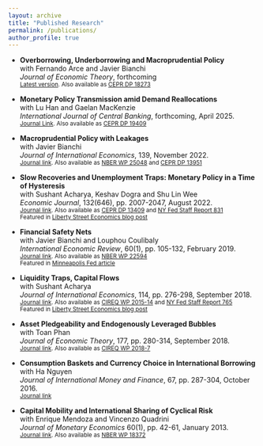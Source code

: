 ```yaml
---
layout: archive
title: "Published Research"
permalink: /publications/
author_profile: true
---
```

* **Overborrowing, Underborrowing and Macroprudential Policy**\
  with Fernando Arce and Javier Bianchi\
  *Journal of Economic Theory*, forthcoming\
  <sub>[Latest version](../files/OverUnderBorrowing.pdf). Also available as [CEPR DP 18273](https://cepr.org/publications/dp18273)</sub>

* **Monetary Policy Transmission amid Demand Reallocations**\
  with Lu Han and Gaelan MacKenzie\
  *International Journal of Central Banking*, forthcoming, April 2025.\
  <sub>[Journal Link](https://www.ijcb.org/journal/ijcb25q2a5.pdf). Also available as [CEPR DP 19409](https://cepr.org/publications/dp19409)</sub>

* **Macroprudential Policy with Leakages**\
  with Javier Bianchi\
  *Journal of International Economics*, 139, November 2022.\
  <sub>[Journal link](https://www.sciencedirect.com/science/article/abs/pii/S0022199622000915). Also available as [NBER WP 25048](https://www.nber.org/papers/w25048) and [CEPR DP 13951](https://cepr.org/publications/dp13951)</sub>
  
* **Slow Recoveries and Unemployment Traps: Monetary Policy in a Time of Hysteresis**\
  with Sushant Acharya, Keshav Dogra and Shu Lin Wee\
   *Economic Journal*, 132(646), pp. 2007-2047, August 2022.\
  <sub> [Journal link](https://academic.oup.com/ej/article-abstract/132/646/2007/6563876?redirectedFrom=fulltext). Also available as [CEPR DP 13409](https://cepr.org/publications/dp13409) and [NY Fed Staff Report 831](https://www.newyorkfed.org/research/staff_reports/sr831.html)</sub>\
  <sub>Featured in [Liberty Street Economics blog post](https://libertystreeteconomics.newyorkfed.org/2016/11/escaping-unemployment-traps/)</sub>
  
* **Financial Safety Nets**\
  with Javier Bianchi and Louphou Coulibaly\
   *International Economic Review*, 60(1), pp. 105-132, February 2019.\
  <sub>[Journal link](https://onlinelibrary.wiley.com/doi/abs/10.1111/iere.12346). Also available as [NBER WP 22594](https://www.nber.org/papers/w22594)</sub>\
  <sub>Featured in [Minneapolis Fed article](https://www.minneapolisfed.org/article/2017/right-sizing-a-financial-safety-net)</sub>
  
* **Liquidity Traps, Capital Flows**\
   with Sushant Acharya\
   *Journal of International Economics*, 114, pp. 276-298, September 2018.\
  <sub>[Journal link](https://www.sciencedirect.com/science/article/abs/pii/S0022199618301302). Also available as [CIREQ WP 2015-14](https://cireqmontreal.com/wp-content/uploads/cahiers/14-2015-cah.pdf) and [NY Fed Staff Report 765](https://www.newyorkfed.org/medialibrary/media/research/staff_reports/sr765.pdf?la=en)</sub>\
  <sub>Featured in [Liberty Street Economics blog post](https://libertystreeteconomics.newyorkfed.org/2016/06/revisiting-the-case-for-international-policy-coordination/)</sub>
  
* **Asset Pledgeability and Endogenously Leveraged Bubbles**\
   with Toan Phan\
  *Journal of Economic Theory*, 177, pp. 280-314, September 2018.\
  <sub>[Journal link](https://www.sciencedirect.com/science/article/abs/pii/S0022053118302813). Also available as [CIREQ WP 2018-7](https://cireqmontreal.com/wp-content/uploads/cahiers/07-2018-cah.pdf)</sub>
  
* **Consumption Baskets and Currency Choice in International Borrowing**\
  with Ha Nguyen\
  *Journal of International Money and Finance*, 67, pp. 287-304, October 2016.\
  <sub>[Journal link](https://www.sciencedirect.com/science/article/abs/pii/S0261560616300511)</sub>
  
* **Capital Mobility and International Sharing of Cyclical Risk**\
  with Enrique Mendoza and Vincenzo Quadrini\
  *Journal of Monetary Economics* 60(1), pp. 42-61, January 2013.\
  <sub>[Journal link](https://www.sciencedirect.com/science/article/abs/pii/S0304393212000955). Also available as [NBER WP 18372](https://www.nber.org/papers/w18372)</sub>


<!---
{% if author.googlescholar %}
  You can also find my articles on <u><a href="{{author.googlescholar}}">my Google Scholar profile</a>.</u>
{% endif %}

{% include base_path %}

{% for post in site.publications reversed %}
  {% include archive-single.html %}
{% endfor %}
-->
